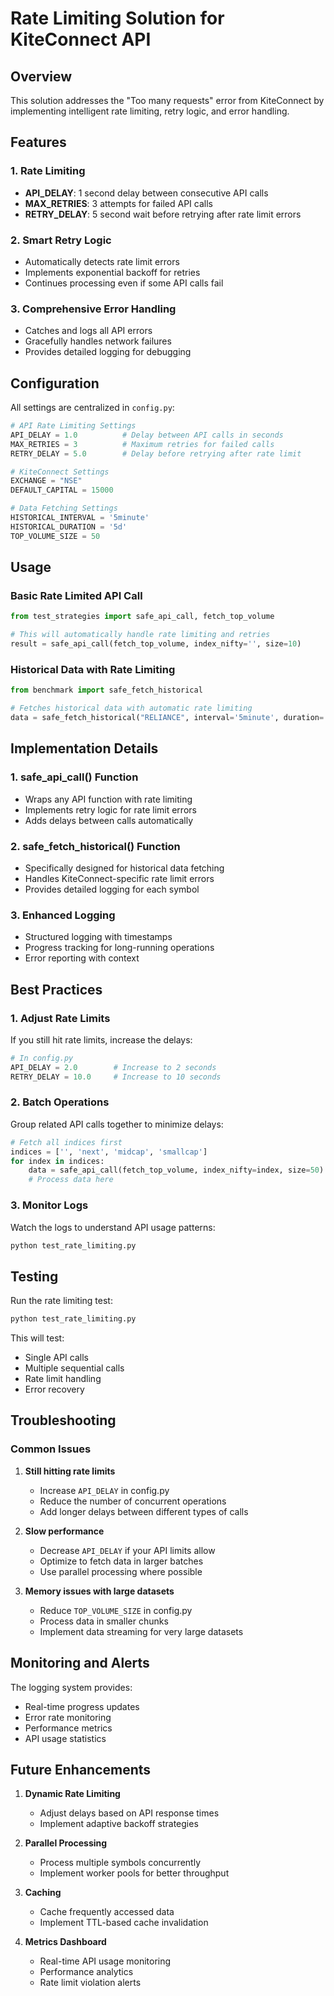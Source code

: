 # Rate Limiting Solution for KiteConnect API

## Overview

This solution addresses the "Too many requests" error from KiteConnect by implementing intelligent rate limiting, retry logic, and error handling.

## Features

### 1. **Rate Limiting**

- **API_DELAY**: 1 second delay between consecutive API calls
- **MAX_RETRIES**: 3 attempts for failed API calls
- **RETRY_DELAY**: 5 second wait before retrying after rate limit errors

### 2. **Smart Retry Logic**

- Automatically detects rate limit errors
- Implements exponential backoff for retries
- Continues processing even if some API calls fail

### 3. **Comprehensive Error Handling**

- Catches and logs all API errors
- Gracefully handles network failures
- Provides detailed logging for debugging

## Configuration

All settings are centralized in `config.py`:

```python
# API Rate Limiting Settings
API_DELAY = 1.0          # Delay between API calls in seconds
MAX_RETRIES = 3          # Maximum retries for failed calls
RETRY_DELAY = 5.0        # Delay before retrying after rate limit

# KiteConnect Settings
EXCHANGE = "NSE"
DEFAULT_CAPITAL = 15000

# Data Fetching Settings
HISTORICAL_INTERVAL = '5minute'
HISTORICAL_DURATION = '5d'
TOP_VOLUME_SIZE = 50
```

## Usage

### Basic Rate Limited API Call

```python
from test_strategies import safe_api_call, fetch_top_volume

# This will automatically handle rate limiting and retries
result = safe_api_call(fetch_top_volume, index_nifty='', size=10)
```

### Historical Data with Rate Limiting

```python
from benchmark import safe_fetch_historical

# Fetches historical data with automatic rate limiting
data = safe_fetch_historical("RELIANCE", interval='5minute', duration='5d')
```

## Implementation Details

### 1. **safe_api_call() Function**

- Wraps any API function with rate limiting
- Implements retry logic for rate limit errors
- Adds delays between calls automatically

### 2. **safe_fetch_historical() Function**

- Specifically designed for historical data fetching
- Handles KiteConnect-specific rate limit errors
- Provides detailed logging for each symbol

### 3. **Enhanced Logging**

- Structured logging with timestamps
- Progress tracking for long-running operations
- Error reporting with context

## Best Practices

### 1. **Adjust Rate Limits**

If you still hit rate limits, increase the delays:

```python
# In config.py
API_DELAY = 2.0        # Increase to 2 seconds
RETRY_DELAY = 10.0     # Increase to 10 seconds
```

### 2. **Batch Operations**

Group related API calls together to minimize delays:

```python
# Fetch all indices first
indices = ['', 'next', 'midcap', 'smallcap']
for index in indices:
    data = safe_api_call(fetch_top_volume, index_nifty=index, size=50)
    # Process data here
```

### 3. **Monitor Logs**

Watch the logs to understand API usage patterns:

```bash
python test_rate_limiting.py
```

## Testing

Run the rate limiting test:

```bash
python test_rate_limiting.py
```

This will test:

- Single API calls
- Multiple sequential calls
- Rate limit handling
- Error recovery

## Troubleshooting

### Common Issues

1. **Still hitting rate limits**

   - Increase `API_DELAY` in config.py
   - Reduce the number of concurrent operations
   - Add longer delays between different types of calls

2. **Slow performance**

   - Decrease `API_DELAY` if your API limits allow
   - Optimize to fetch data in larger batches
   - Use parallel processing where possible

3. **Memory issues with large datasets**
   - Reduce `TOP_VOLUME_SIZE` in config.py
   - Process data in smaller chunks
   - Implement data streaming for very large datasets

## Monitoring and Alerts

The logging system provides:

- Real-time progress updates
- Error rate monitoring
- Performance metrics
- API usage statistics

## Future Enhancements

1. **Dynamic Rate Limiting**

   - Adjust delays based on API response times
   - Implement adaptive backoff strategies

2. **Parallel Processing**

   - Process multiple symbols concurrently
   - Implement worker pools for better throughput

3. **Caching**

   - Cache frequently accessed data
   - Implement TTL-based cache invalidation

4. **Metrics Dashboard**
   - Real-time API usage monitoring
   - Performance analytics
   - Rate limit violation alerts
